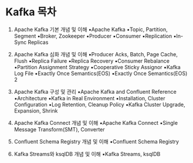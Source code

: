 # Kafka 목차

01. Apache Kafka 기본 개념 및 이해
▪︎Apache Kafka
▪︎Topic, Partition, Segment
▪︎Broker, Zookeeper
▪︎Producer
▪︎Consumer
▪︎Replication
▪︎In-Sync Replicas

02. Apache Kafka 심화 개념 및 이해
▪︎Producer Acks, Batch, Page Cache, Flush
▪︎Replica Failure
▪︎Replica Recovery
▪︎Consumer Rebalance
▪︎Partition Assignment Strategy
▪︎Cooperative Sticky Assignor
▪︎Kafka Log File
▪︎Exactly Once Semantics(EOS)
▪︎Exactly Once Semantics(EOS) 2

03. Apache Kafka 구성 및 관리
▪︎Apache Kafka and Confluent Reference
▪︎Architecture
▪︎Kafka in Real Environment
▪︎Installation, Cluster Configuration
▪︎Log Retention, Cleanup Policy
▪︎Kafka Cluster Upgrade, Expansion, Shrink

04. Apache Kafka Connect 개념 및 이해
▪︎Apache Kafka Connect
▪︎Single Message Transform(SMT), Converter

05. Confluent Schema Registry 개념 및 이해
▪︎Confluent Schema Registry

06. Kafka Streams와 ksqlDB 개념 및 이해
▪︎Kafka Streams, ksqlDB